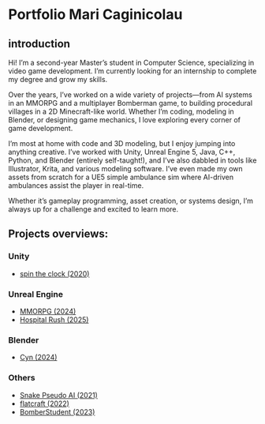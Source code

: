 # Portfolio Mari Caginicolau

## introduction
Hi! I’m a second-year Master’s student in Computer Science, specializing in video game development. I’m currently looking for an internship to complete my degree and grow my skills.

Over the years, I’ve worked on a wide variety of projects—from AI systems in an MMORPG and a multiplayer Bomberman game, to building procedural villages in a 2D Minecraft-like world. Whether I’m coding, modeling in Blender, or designing game mechanics, I love exploring every corner of game development.

I’m most at home with code and 3D modeling, but I enjoy jumping into anything creative. I’ve worked with Unity, Unreal Engine 5, Java, C++, Python, and Blender (entirely self-taught!), and I’ve also dabbled in tools like Illustrator, Krita, and various modeling software. I’ve even made my own assets from scratch for a UE5 simple ambulance sim where AI-driven ambulances assist the player in real-time.

Whether it’s gameplay programming, asset creation, or systems design, I’m always up for a challenge and excited to learn more.

## Projects overviews:
### Unity
- [spin the clock (2020)](./Unity/Spin_the_clock/STC.md)
### Unreal Engine
- [MMORPG (2024)](./UE/MMORPG/MMORPG.md)
- [Hospital Rush (2025)](./UE/HospitalRush/HospitalRush.md)
### Blender
- [Cyn (2024)](./Blender/Cyn/Cyn.md)
### Others
- [Snake Pseudo AI (2021)](./Autres/Snake_AI/Snake_AI.md)
- [flatcraft (2022)](./Autres/flatcraft/flatcraft.md)
- [BomberStudent (2023)](./Autres/BomberMan/bomberman.md)

